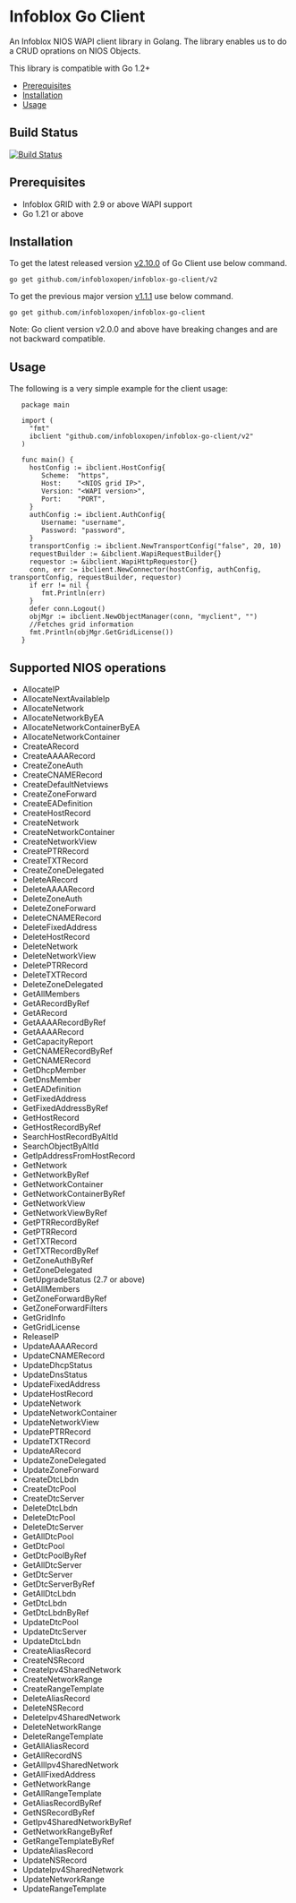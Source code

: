# Infoblox Go Client

An Infoblox NIOS WAPI client library in Golang.
The library enables us to do a CRUD oprations on NIOS Objects.

This library is compatible with Go 1.2+

- [Prerequisites](#Prerequisites)
- [Installation](#Installation)
- [Usage](#Usage)

## Build Status
[![Build Status](https://travis-ci.org/infobloxopen/infoblox-go-client.svg?branch=master)](https://travis-ci.org/infobloxopen/infoblox-go-client) 


## Prerequisites
   * Infoblox GRID with 2.9 or above WAPI support
   * Go 1.21 or above

## Installation
   To get the latest released version [v2.10.0](https://github.com/infobloxopen/infoblox-go-client/releases/tag/v2.10.0) of Go Client use below command.
   
   `go get github.com/infobloxopen/infoblox-go-client/v2`

   To get the previous major version [v1.1.1](https://github.com/infobloxopen/infoblox-go-client/releases/tag/v1.1.1) use below command.
   
   `go get github.com/infobloxopen/infoblox-go-client`

   Note: Go client version v2.0.0 and above have breaking changes and are not backward compatible.

## Usage

   The following is a very simple example for the client usage:

       package main

       import (
         "fmt"
         ibclient "github.com/infobloxopen/infoblox-go-client/v2"
       )

       func main() {
         hostConfig := ibclient.HostConfig{
            Scheme:  "https",
         	Host:    "<NIOS grid IP>",
            Version: "<WAPI version>",
            Port:    "PORT",
         }
         authConfig := ibclient.AuthConfig{
            Username: "username",
            Password: "password",
         }
         transportConfig := ibclient.NewTransportConfig("false", 20, 10)
         requestBuilder := &ibclient.WapiRequestBuilder{}
         requestor := &ibclient.WapiHttpRequestor{}
         conn, err := ibclient.NewConnector(hostConfig, authConfig, transportConfig, requestBuilder, requestor)
         if err != nil {
         	fmt.Println(err)
         }
         defer conn.Logout()
         objMgr := ibclient.NewObjectManager(conn, "myclient", "")
         //Fetches grid information
         fmt.Println(objMgr.GetGridLicense())
       } 


## Supported NIOS operations

   * AllocateIP
   * AllocateNextAvailableIp
   * AllocateNetwork
   * AllocateNetworkByEA
   * AllocateNetworkContainerByEA
   * AllocateNetworkContainer
   * CreateARecord
   * CreateAAAARecord
   * CreateZoneAuth
   * CreateCNAMERecord
   * CreateDefaultNetviews
   * CreateZoneForward
   * CreateEADefinition
   * CreateHostRecord
   * CreateNetwork
   * CreateNetworkContainer
   * CreateNetworkView
   * CreatePTRRecord
   * CreateTXTRecord
   * CreateZoneDelegated
   * DeleteARecord
   * DeleteAAAARecord
   * DeleteZoneAuth
   * DeleteZoneForward
   * DeleteCNAMERecord
   * DeleteFixedAddress
   * DeleteHostRecord
   * DeleteNetwork
   * DeleteNetworkView
   * DeletePTRRecord
   * DeleteTXTRecord
   * DeleteZoneDelegated
   * GetAllMembers
   * GetARecordByRef
   * GetARecord
   * GetAAAARecordByRef
   * GetAAAARecord
   * GetCapacityReport
   * GetCNAMERecordByRef
   * GetCNAMERecord
   * GetDhcpMember
   * GetDnsMember
   * GetEADefinition
   * GetFixedAddress
   * GetFixedAddressByRef
   * GetHostRecord
   * GetHostRecordByRef
   * SearchHostRecordByAltId
   * SearchObjectByAltId
   * GetIpAddressFromHostRecord
   * GetNetwork
   * GetNetworkByRef
   * GetNetworkContainer
   * GetNetworkContainerByRef
   * GetNetworkView
   * GetNetworkViewByRef
   * GetPTRRecordByRef
   * GetPTRRecord
   * GetTXTRecord
   * GetTXTRecordByRef
   * GetZoneAuthByRef
   * GetZoneDelegated
   * GetUpgradeStatus (2.7 or above)
   * GetAllMembers
   * GetZoneForwardByRef
   * GetZoneForwardFilters
   * GetGridInfo
   * GetGridLicense
   * ReleaseIP
   * UpdateAAAARecord
   * UpdateCNAMERecord
   * UpdateDhcpStatus
   * UpdateDnsStatus
   * UpdateFixedAddress
   * UpdateHostRecord
   * UpdateNetwork
   * UpdateNetworkContainer
   * UpdateNetworkView
   * UpdatePTRRecord
   * UpdateTXTRecord
   * UpdateARecord
   * UpdateZoneDelegated
   * UpdateZoneForward
   * CreateDtcLbdn
   * CreateDtcPool
   * CreateDtcServer
   * DeleteDtcLbdn
   * DeleteDtcPool
   * DeleteDtcServer
   * GetAllDtcPool
   * GetDtcPool
   * GetDtcPoolByRef
   * GetAllDtcServer
   * GetDtcServer
   * GetDtcServerByRef
   * GetAllDtcLbdn
   * GetDtcLbdn
   * GetDtcLbdnByRef
   * UpdateDtcPool
   * UpdateDtcServer
   * UpdateDtcLbdn
   * CreateAliasRecord
   * CreateNSRecord
   * CreateIpv4SharedNetwork
   * CreateNetworkRange
   * CreateRangeTemplate
   * DeleteAliasRecord
   * DeleteNSRecord
   * DeleteIpv4SharedNetwork
   * DeleteNetworkRange
   * DeleteRangeTemplate
   * GetAllAliasRecord
   * GetAllRecordNS
   * GetAllIpv4SharedNetwork
   * GetAllFixedAddress
   * GetNetworkRange
   * GetAllRangeTemplate
   * GetAliasRecordByRef
   * GetNSRecordByRef
   * GetIpv4SharedNetworkByRef
   * GetNetworkRangeByRef
   * GetRangeTemplateByRef
   * UpdateAliasRecord
   * UpdateNSRecord
   * UpdateIpv4SharedNetwork
   * UpdateNetworkRange
   * UpdateRangeTemplate
